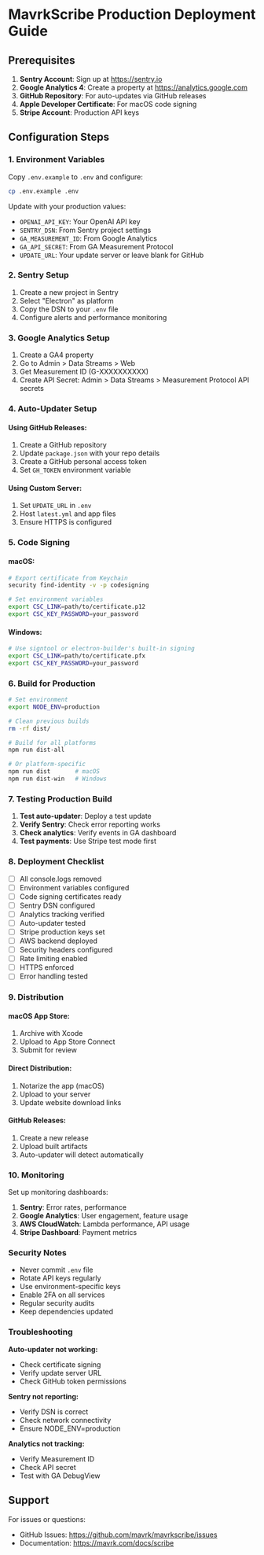 # MavrkScribe Production Deployment Guide

## Prerequisites

1. **Sentry Account**: Sign up at https://sentry.io
2. **Google Analytics 4**: Create a property at https://analytics.google.com
3. **GitHub Repository**: For auto-updates via GitHub releases
4. **Apple Developer Certificate**: For macOS code signing
5. **Stripe Account**: Production API keys

## Configuration Steps

### 1. Environment Variables

Copy `.env.example` to `.env` and configure:

```bash
cp .env.example .env
```

Update with your production values:
- `OPENAI_API_KEY`: Your OpenAI API key
- `SENTRY_DSN`: From Sentry project settings
- `GA_MEASUREMENT_ID`: From Google Analytics
- `GA_API_SECRET`: From GA Measurement Protocol
- `UPDATE_URL`: Your update server or leave blank for GitHub

### 2. Sentry Setup

1. Create a new project in Sentry
2. Select "Electron" as platform
3. Copy the DSN to your `.env` file
4. Configure alerts and performance monitoring

### 3. Google Analytics Setup

1. Create a GA4 property
2. Go to Admin > Data Streams > Web
3. Get Measurement ID (G-XXXXXXXXXX)
4. Create API Secret: Admin > Data Streams > Measurement Protocol API secrets

### 4. Auto-Updater Setup

#### Using GitHub Releases:
1. Create a GitHub repository
2. Update `package.json` with your repo details
3. Create a GitHub personal access token
4. Set `GH_TOKEN` environment variable

#### Using Custom Server:
1. Set `UPDATE_URL` in `.env`
2. Host `latest.yml` and app files
3. Ensure HTTPS is configured

### 5. Code Signing

#### macOS:
```bash
# Export certificate from Keychain
security find-identity -v -p codesigning

# Set environment variables
export CSC_LINK=path/to/certificate.p12
export CSC_KEY_PASSWORD=your_password
```

#### Windows:
```bash
# Use signtool or electron-builder's built-in signing
export CSC_LINK=path/to/certificate.pfx
export CSC_KEY_PASSWORD=your_password
```

### 6. Build for Production

```bash
# Set environment
export NODE_ENV=production

# Clean previous builds
rm -rf dist/

# Build for all platforms
npm run dist-all

# Or platform-specific
npm run dist       # macOS
npm run dist-win   # Windows
```

### 7. Testing Production Build

1. **Test auto-updater**: Deploy a test update
2. **Verify Sentry**: Check error reporting works
3. **Check analytics**: Verify events in GA dashboard
4. **Test payments**: Use Stripe test mode first

### 8. Deployment Checklist

- [ ] All console.logs removed
- [ ] Environment variables configured
- [ ] Code signing certificates ready
- [ ] Sentry DSN configured
- [ ] Analytics tracking verified
- [ ] Auto-updater tested
- [ ] Stripe production keys set
- [ ] AWS backend deployed
- [ ] Security headers configured
- [ ] Rate limiting enabled
- [ ] HTTPS enforced
- [ ] Error handling tested

### 9. Distribution

#### macOS App Store:
1. Archive with Xcode
2. Upload to App Store Connect
3. Submit for review

#### Direct Distribution:
1. Notarize the app (macOS)
2. Upload to your server
3. Update website download links

#### GitHub Releases:
1. Create a new release
2. Upload built artifacts
3. Auto-updater will detect automatically

### 10. Monitoring

Set up monitoring dashboards:

1. **Sentry**: Error rates, performance
2. **Google Analytics**: User engagement, feature usage
3. **AWS CloudWatch**: Lambda performance, API usage
4. **Stripe Dashboard**: Payment metrics

### Security Notes

- Never commit `.env` file
- Rotate API keys regularly
- Use environment-specific keys
- Enable 2FA on all services
- Regular security audits
- Keep dependencies updated

### Troubleshooting

**Auto-updater not working:**
- Check certificate signing
- Verify update server URL
- Check GitHub token permissions

**Sentry not reporting:**
- Verify DSN is correct
- Check network connectivity
- Ensure NODE_ENV=production

**Analytics not tracking:**
- Verify Measurement ID
- Check API secret
- Test with GA DebugView

## Support

For issues or questions:
- GitHub Issues: https://github.com/mavrk/mavrkscribe/issues
- Documentation: https://mavrk.com/docs/scribe